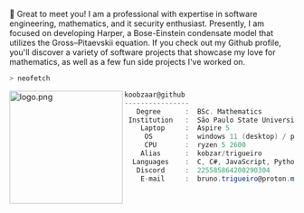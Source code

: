 🔬
Great to meet you! I am a professional with expertise in software engineering, mathematics, and it security enthusiast. Presently, I am focused on developing Harper, a Bose-Einstein condensate model that utilizes the Gross–Pitaevskii equation. If you check out my Github profile, you'll discover a variety of software projects that showcase my love for mathematics, as well as a few fun side projects I've worked on.

```zsh
> neofetch
```

<img align="left" src="https://avatars.githubusercontent.com/u/48564736?v=4" alt="logo.png" width="200" /> 

```csharp
koobzaar@github
----------------
   Degree      :  BSc. Mathematics
 Institution   :  São Paulo State University
    Laptop     :  Aspire 5 
     OS        :  windows 11 (desktop) / pop! _os 22.04 LTS (laptop)
     CPU       :  ryzen 5 2600
    Alias      :  kobzar/trigueiro
  Languages    :  C, C#, JavaScript, Python
   Discord     :  225585864200290304
    E-mail     :  bruno.trigueiro@proton.me & bruno.trigueiro@unesp.br
```
